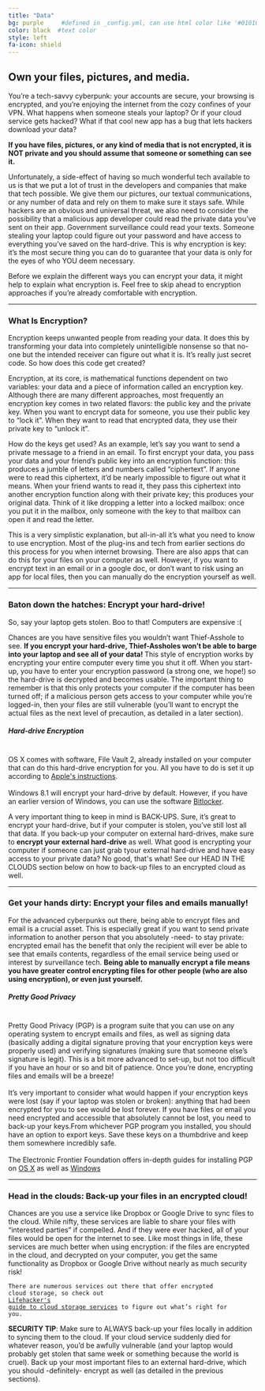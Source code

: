 ```yaml
---
title: "Data"
bg: purple     #defined in _config.yml, can use html color like '#010101'
color: black  #text color
style: left
fa-icon: shield
---
```


<h2 class="text-white">Own your files, pictures, and media.</h2>

You’re a tech-savvy cyberpunk: your accounts are secure, your browsing is encrypted, and you’re enjoying the internet from the cozy confines of your VPN. What happens when someone steals your laptop? Or if your cloud service gets hacked? What if that cool new app has a bug that lets hackers download your data?

<strong>If you have files, pictures, or any kind of media that is not encrypted, it is NOT private and you should assume that someone or something can see it.</strong>

Unfortunately, a side-effect of having so much wonderful tech available to us is that we put a lot of trust in the developers and companies that make that tech possible. We give them our pictures, our textual communications, or any number of data and rely on them to make sure it stays safe. While hackers are an obvious and universal threat, we also need to consider the possibility that a malicious app developer could read the private data you’ve sent on their app. Government surveillance could read your texts. Someone stealing your laptop could figure out your password and have access to everything you’ve saved on the hard-drive. This is why encryption is key: it’s the most secure thing you can do to guarantee that your data is only for the eyes of who YOU deem necessary.

Before we explain the different ways you can encrypt your data, it might help to explain what encryption is. Feel free to skip ahead to encryption approaches if you’re already comfortable with encryption.
<hr>
<p>
	<h3 class="text-white">What Is Encryption?</h3>
</p>
Encryption keeps unwanted people from reading your data. It does this by transforming your data into completely unintelligible nonsense so that no-one but the intended receiver can figure out what it is. It’s really just secret code. So how does this code get created?

Encryption, at its core, is mathematical functions dependent on two variables: your data and a piece of information called an encryption key. Although there are many different approaches, most frequently an encryption key comes in two related flavors: the public key and the private key. When you want to encrypt data for someone, you use their public key to “lock it”. When they want to read that encrypted data, they use their private key to “unlock it”.

How do the keys get used? As an example, let’s say you want to send a private message to a friend in an email. To first encrypt your data, you pass your data and your friend’s public key into an encryption function: this produces a jumble of letters and numbers called “ciphertext”. If anyone were to read this ciphertext, it’d be nearly impossible to figure out what it means. When your friend wants to read it, they pass this ciphertext into another encryption function along with their private key; this produces your original data. Think of it like dropping a letter into a locked mailbox: once you put it in the mailbox, only someone with the key to that mailbox can open it and read the letter.

This is a very simplistic explanation, but all-in-all it’s what you need to know to use encryption. Most of the plug-ins and tech from earlier sections do this process for you when internet browsing. There are also apps that can do this for your files on your computer as well. However, if you want to encrypt text in an email or in a google doc, or don’t want to risk using an app for local files, then you can manually do the encryption yourself as well.
<hr>
<div id="computerencryption">
<p>
	<h3 class="text-white">Baton down the hatches: <strong>Encrypt your hard-drive!</strong></h3>
</p>
</div>
So, say your laptop gets stolen. Boo to that! Computers are expensive :(

Chances are you have sensitive files you wouldn’t want Thief-Asshole to see. <strong>If you encrypt your hard-drive, Thief-Assholes won’t be able to barge into your laptop and see all of your data! </strong>This style of encryption works by encrypting your entire computer every time you shut it off. When you start-up, you have to enter your encryption password (a strong one, we hope!) so the hard-drive is decrypted and becomes usable. The important thing to remember is that this only protects your computer if the computer has been turned off; if a malicious person gets access to your computer while you’re logged-in, then your files are still vulnerable (you’ll want to encrypt the actual files as the next level of precaution, as detailed in a later section).

<div class="recommend">
<h5 class="text-white"><strong>Hard-drive Encryption</strong></h5>
<br>
OS X comes with software, File Vault 2, already installed on your computer that can do this hard-drive encryption for you. All you have to do is set it up according to <a href="http://support.apple.com/kb/ht4790">Apple's instructions</a>.<br>
<br>
Windows 8.1 will encrypt your hard-drive by default. However, if you have an earlier version of Windows, you can use the software <a href="http://windows.microsoft.com/en-us/windows7/products/features/bitlocker">Bitlocker</a>.
</div>

A very important thing to keep in mind is BACK-UPS. Sure, it’s great to encrypt your hard-drive, but if your computer is stolen, you’ve still lost all that data. If you back-up your computer on external hard-drives, make sure to <strong>encrypt your external hard-drive</strong> as well. What good is encrypting your computer if someone can just grab tyour external hard-drive and have easy access to your private data? No good, that's what! See our HEAD IN THE CLOUDS section below on how to back-up files to an encrypted cloud as well.

<hr>
<div id="pgp">
<p>
	<h3 class="text-white">Get your hands dirty: <strong>Encrypt your files and emails manually!</strong></h3>
</p>
</div>
For the advanced cyberpunks out there, being able to encrypt files and email is a crucial asset. This is especially great if you want to send private information to another person that you absolutely -need- to stay private: encrypted email has the benefit that only the recipient will ever be able to see that emails contents, regardless of the email service being used or interest by surveillance tech. <strong>Being able to manually encrypt a file means you have greater control encrypting files for other people (who are also using encryption), or even just yourself.</strong>

<div class="recommend">
<h5 class="text-white"><strong>Pretty Good Privacy</strong></h5>
<br>
Pretty Good Privacy (PGP) is a program suite that you can use on any operating system to encrypt emails and files, as well as signing data (basically adding a digital signature proving that your encryption keys were properly used) and verifying signatures (making sure that someone else’s signature is legit). This is a bit more advanced to set-up, but not too difficult if you have an hour or so and bit of patience. Once you’re done, encrypting files and emails will be a breeze!<br>
<br>
It’s very important to consider what would happen if your encryption keys were lost (say if your laptop was stolen or broken): anything that had been encrypted for you to see would be lost forever. If you have files or email you need encrypted and accessible that absolutely cannot be lost, you need to back-up your keys.From whichever PGP program you installed, you should have an option to export keys. Save these keys on a thumbdrive and keep them somewhere incredibly safe.<br>
<br>
The Electronic Frontier Foundation offers in-depth guides for installing PGP on <a href="https://ssd.eff.org/en/module/how-use-pgp-mac-os-x">OS X</a> as well as <a href="https://ssd.eff.org/en/module/how-use-pgp-windows-pc">Windows</a><br>
</div>

<hr>
<p>
	<h3 class="text-white">Head in the clouds: <strong>Back-up your files in an encrypted cloud!</strong></h3>
</p>
Chances are you use a service like Dropbox or Google Drive to sync files to the cloud. While nifty, these services are liable to share your files with “interested parties” if compelled. And if they were ever hacked, all of your files would be open for the internet to see. Like most things in life, these services are much better when using encryption: if the files are encrypted in the cloud, and decrypted on your computer, you get the same functionality as Dropbox or Google Drive without nearly as much security risk! 

<code>There are numerous services out there that offer encrypted cloud storage, so check out <a href="http://lifehacker.com/the-best-cloud-storage-services-that-protect-your-priva-729639300">Lifehacker's guide to cloud storage services</a> to figure out what’s right for you.</code>

<strong>SECURITY TIP</strong>: Make sure to ALWAYS back-up your files locally in addition to syncing them to the cloud. If your cloud service suddenly died for whatever reason, you’d be awfully vulnerable (and your laptop would probably get stolen that same week or something because the world is cruel). Back up your most important files to an external hard-drive, which you should -definitely- encrypt as well (as detailed in the previous sections).
